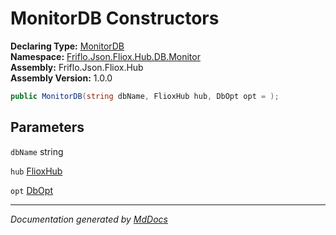 ﻿<!--  
  <auto-generated>   
    The contents of this file were generated by a tool.  
    Changes to this file may be list if the file is regenerated  
  </auto-generated>   
-->

# MonitorDB Constructors

**Declaring Type:** [MonitorDB](../index.md)  
**Namespace:** [Friflo.Json.Fliox.Hub.DB.Monitor](../../index.md)  
**Assembly:** Friflo.Json.Fliox.Hub  
**Assembly Version:** 1.0.0

```csharp
public MonitorDB(string dbName, FlioxHub hub, DbOpt opt = );
```

## Parameters

`dbName`  string

`hub`  [FlioxHub](../../../../Host/FlioxHub/index.md)

`opt`  [DbOpt](../../../../Host/DbOpt/index.md)

___

*Documentation generated by [MdDocs](https://github.com/ap0llo/mddocs)*

